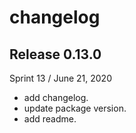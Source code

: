 # changelog

## Release 0.13.0
Sprint 13 / June 21, 2020

- add changelog.
- update package version.
- add readme.